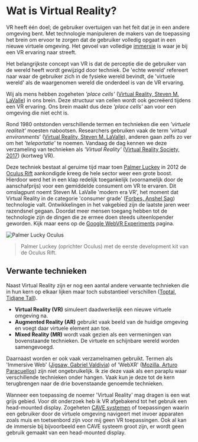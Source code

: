 # Wat is Virtual Reality?
VR heeft één doel; de gebruiker overtuigen van het feit dat je in een andere omgeving bent. Met technologie manipuleren de makers van de toepassing het brein om ervoor te zorgen dat de gebruiker volledig opgaat in een nieuwe virtuele omgeving. Het gevoel van volledige [immersie][immersion] is waar je bij een VR ervaring naar streeft.

Het belangrijkste concept van VR is dat de perceptie die de gebruiker van de wereld heeft wordt gewijzigd door techniek. De 'echte wereld' refereert naar waar de gebruiker zich in de fysieke wereld bevindt, de 'virtuele wereld' als de waargenomen wereld die onderdeel is van de VR ervaring.

Wij als mens hebben zogeheten *'place cells'* ([Virtual Reality, Steven M. LaValle](http://vr.cs.uiuc.edu/vrch1.pdf)) in ons brein. Deze structuur van cellen wordt ook gecreëerd tijdens een VR ervaring. Ons brein maakt dus deze *'place cells'* aan voor een omgeving die niet echt is.

Rond 1980 ontstonden verschillende termen en technieken die een *'virtuele realiteit'* moesten nabootsen. Researchers gebruiken vaak de term *'virtual environments*' ([Virtual Reality, Steven M. LaValle](http://vr.cs.uiuc.edu/vrch1.pdf)), anderen gaan zelfs zo ver om het *'teleportatie'* te noemen. Vandaag de dag kennen we deze verzameling van technieken als *'Virtual Reality'* ([Virtual Reality Society, 2017](https://www.vrs.org.uk/virtual-reality/beginning.html)) (kortweg VR). 

Deze techniek bestaat al geruime tijd maar toen [Palmer Luckey](https://en.wikipedia.org/wiki/Palmer_Luckey) in 2012 de [Oculus Rift](https://www.oculus.com/) aankondigde kreeg de hele sector weer een grote boost. Hierdoor werd het in een klap redelijk toegankelijk (voornamelijk door de aanschafprijs) voor een gemiddelde consument om VR te ervaren. Dit omslagpunt noemt Steven M. LaValle 'modern era VR', het moment dat Virtual Reality in de categorie 'consumer grade' ([Forbes, Anshel Sag](https://www.forbes.com/sites/moorinsights/2018/01/02/virtual-reality-in-2017-a-year-in-review/)) technologie valt. Ontwikkelingen in het vakgebied zijn de laatste jaren weer razendsnel gegaan. Doordat meer mensen toegang hebben tot de technologie zijn de dingen die ze ermee doen steeds uiteenlopender geworden. Kijk maar eens op de [Google WebVR Experiments](https://experiments.withgoogle.com/collection/webvr) pagina.

![Palmer Lucky Oculus](https://s3.amazonaws.com/levelcamp-www/assets/editorial/2016/10/Palmer-luckey-02.jpg)
> Palmer Luckey (oprichter Oculus) met de eerste development kit van de Oculus Rift.

## Verwante technieken
Naast Virtual Reality zijn er nog een aantal andere verwante technieken die in hun kern op elkaar lijken maar toch substantieel verschillen ([Toptal, Tidjane Tall](https://www.toptal.com/designers/ui/augmented-reality-vs-virtual-reality-vs-mixed-reality)).

* **Virtual Reality (VR)** simuleert daadwerkelijk een nieuwe virtuele omgeving na.
* **Augmented Reality (AR)** gebruikt vaak beeld van de huidige omgeving en voegt daar virtuele element aan toe.
* **Mixed Reality (MR)** wordt vaak gezien als een vermeningen van bovenstaande technieken. De virtuele en schijnbare wereld worden samengevoegd.

Daarnaast worden er ook vaak verzamelnamen gebruikt. Termen als 'Immersive Web' ([Jigsaw, Gabriel Valdivia](https://uxdesign.cc/immersive-design-the-next-10-years-of-interfaces-16122cb6eae6)) of 'WebXR' ([Mozilla, Arturo Paracuellos](https://blog.mozvr.com/progressive-webxr-ar-store/)) zijn niet ongebruikelijk. Ik zie deze vaak als een paraplu waar verschillende technieken onder hangen. Vaak kun je deze tot de kern terugbrengen naar de drie bovenstaande genoemde technieken.

Wanneer een toepassing de noemer 'Virtual Reality' mag dragen is een wat grijs gebied. Voor dit onderzoek heb ik VR afgebakend tot het gebruik een head-mounted display. Zogeheten [CAVE systemen](https://en.wikipedia.org/wiki/Cave_automatic_virtual_environment) of toepassingen waarin een gebruiker door de virtuele omgeving navigeert met invoer apparaten zoals muis en toetsenbord zijn voor mij geen VR toepassingen. Ook al kan de immersie bij bijvoorbeeld een CAVE systeem groot zijn, er wordt geen gebruik gemaakt van een head-mounted display.

[immersion]: https://nl.wikipedia.org/wiki/Immersie_(virtual_reality)